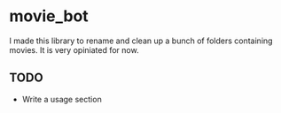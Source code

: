 movie_bot
=========

I made this library to rename and clean up a bunch of folders containing movies. It is very opiniated for now.

TODO
----

- Write a usage section
